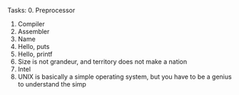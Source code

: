 Tasks:
0. Preprocessor
1. Compiler
2. Assembler
3. Name
4. Hello, puts
5. Hello, printf
6. Size is not grandeur, and territory does not make a nation
7. Intel 
8. UNIX is basically a simple operating system, but you have to be a genius to understand the simp